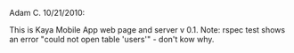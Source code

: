 
Adam C. 10/21/2010:

This is Kaya Mobile App web page and server v 0.1.
Note: rspec test shows an error "could not open table 'users'" - don't kow why.

